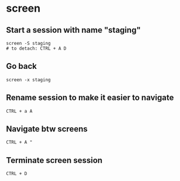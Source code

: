 # screen

## Start a session with name "staging"

	screen -S staging 
    # to detach: CTRL + A D
    
## Go back

	screen -x staging

## Rename session to make it easier to navigate

	CTRL + a A

    
## Navigate btw screens

	CTRL + A "
    
## Terminate screen session

	CTRL + D
